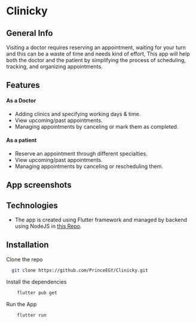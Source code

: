 # Clinicky

## General Info  
Visiting a doctor requires reserving an appointment, waiting for your turn and this can be a waste of time and needs kind of effort, This app will help both the doctor and the patient by simplifying the process of scheduling, tracking, and organizing appointments.

## Features
#### As a Doctor 
- Adding clinics and specifying working days & time.
- View upcoming/past appointments.
- Managing appointments by canceling or mark them as completed.
#### As a patient
- Reserve an appointment through different specialties.
- View upcoming/past appointments.
- Managing appointments by canceling or rescheduling them.

## App screenshots



## Technologies  
- The app is created using Flutter framework and managed by backend using NodeJS in [this Repo](https://github.com/MOHAMMED1MEDHAT/Clinicky-SW-project).

## Installation

Clone the repo

```bash
  git clone https://github.com/PrinceEGY/Clinicky.git
```

Install the dependencies

```bash
    flutter pub get
```

Run the App

```bash
    flutter run
```
